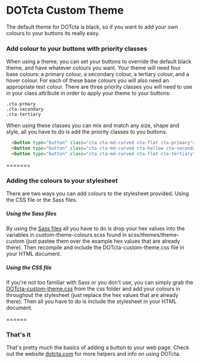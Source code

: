 DOTcta Custom Theme
====================

The default theme for DOTcta is black, so if you want to add your own colours to your buttons its really easy.

<h3>Add colour to your buttons with priority classes</h3>

When using a theme, you can set your buttons to override the default black theme, and have whatever colours you want. Your theme will need four base colours: a primary colour, a secondary colour, a tertiary colour, and a hover colour. For each of these base colours you will also need an appropriate text colour. There are three priority classes you will need to use in your class attribute in order to apply your theme to your buttons:<br>

<code>.cta-prmary</code><br>
<code>.cta-secondary</code><br>
<code>.cta-tertiary</code>

When using these classes you can mix and match any size, shape and style, all you have to do is add the priority classes to you buttons:

```html
  <button type="button" class="cta cta-md-curved cta-flat cta-primary">Primary colour button<button>
  <button type="button" class="cta cta-md-curved cta-hollow cta-secondary">Secondary colour button<button>
  <button type="button" class="cta cta-md-curved cta-flat cta-tertiary">Tertiary colour button<button>
```

=======

<h3>Adding the colours to your stylesheet</h3>

There are two ways you can add colours to the stylesheet provided. Using the CSS file or the Sass files.

<h5>Using the Sass files</h5>
By using the <a href="https://github.com/doodleboxmedia/DOTcta/blob/custom-themes/scss/themes/theme-custom/_custom-theme-colours.scss">Sass files</a> all you have to do is drop your hex values into the variables in custom-theme-colours.scss found in scss/themes/theme-custom (just pastee them over the example hex values that are already there). Then recompile and include the DOTcta-custom-theme.css file in your HTML document.


<h5>Using the CSS file</h5>
If you're not too familiar with Sass or you don't use, you can simply grab the <a href="https://github.com/doodleboxmedia/DOTcta/blob/custom-themes/css/DOTcta-custom-theme.css">DOTcta-custom-theme.css</a> from the css folder and add your colours in throughout the stylesheet (just replace the hex values that are already there). Then all you have to do is include the stylesheet in your HTML document.

======

<h3>That's it</h3>

That's pretty much the basics of adding a button to your web page. Check out the website <a href="http://www.dotcta.com" target="_blank">dotcta.com</a> for more helpers and info on using DOTcta.
